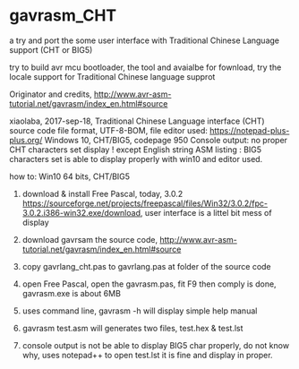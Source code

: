 # gavrasm_CHT
a try and port the some user interface with Traditional Chinese Language support (CHT or BIG5)  

try to build avr mcu bootloader, the tool and avaialbe for fownload, try the locale support for Traditional Chinese language supprot

Originator and credits,
http://www.avr-asm-tutorial.net/gavrasm/index_en.html#source



  xiaolaba, 2017-sep-18, Traditional Chinese Language interface (CHT)
  source code file format, UTF-8-BOM, 
  file editor used: https://notepad-plus-plus.org/
  Windows 10, CHT/BIG5, codepage 950
  Console output: no proper CHT characters set display ! except English string
  ASM listing : BIG5 characters set is able to display properly with win10 and editor used.
  
  
  
how to:
Win10 64 bits, CHT/BIG5

1) download & install Free Pascal, today, 3.0.2 https://sourceforge.net/projects/freepascal/files/Win32/3.0.2/fpc-3.0.2.i386-win32.exe/download, user interface is a littel bit mess of display

2) download gavrsam the source code, http://www.avr-asm-tutorial.net/gavrasm/index_en.html#source

3) copy gavrlang_cht.pas to gavrlang.pas at folder of the source code

4) open Free Pascal, open the gavrasm.pas, fit F9 then comply is done, gavrasm.exe is about 6MB

5) uses command line, gavrasm -h will display simple help manual

6) gavrasm test.asm will generates two files, test.hex & test.lst

7) console output is not be able to display BIG5 char properly, do not know why, uses notepad++ to open test.lst it is fine and display in proper.
